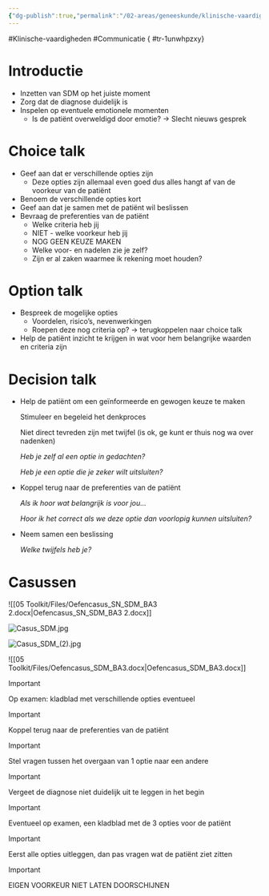 ```yaml
---
{"dg-publish":true,"permalink":"/02-areas/geneeskunde/klinische-vaardigheden/shared-decision-making/","noteIcon":"","created":"2024-11-24T10:56:38.134+01:00","updated":"2025-01-01T06:08:40.388+01:00"}
---
```


#Klinische-vaardigheden #Communicatie
{ #tr-1unwhpzxy}


# Introductie

- Inzetten van SDM op het juiste moment
- Zorg dat de diagnose duidelijk is
- Inspelen op eventuele emotionele momenten
    - Is de patiënt overweldigd door emotie? → Slecht nieuws gesprek

# Choice talk

- Geef aan dat er verschillende opties zijn
    - Deze opties zijn allemaal even goed dus alles hangt af van de voorkeur van de patiënt
- Benoem de verschillende opties kort
- Geef aan dat je samen met de patiënt wil beslissen
- Bevraag de preferenties van de patiënt
    - Welke criteria heb jij
    - NIET - welke voorkeur heb jij
    - NOG GEEN KEUZE MAKEN
    - Welke voor- en nadelen zie je zelf?
    - Zijn er al zaken waarmee ik rekening moet houden?

# Option talk

- Bespreek de mogelijke opties
    - Voordelen, risico’s, nevenwerkingen
    - Roepen deze nog criteria op? → terugkoppelen naar choice talk
- Help de patiënt inzicht te krijgen in wat voor hem belangrijke waarden en criteria zijn

# Decision talk

- Help de patiënt om een geïnformeerde en gewogen keuze te maken
    
    Stimuleer en begeleid het denkproces
    
    Niet direct tevreden zijn met twijfel (is ok, ge kunt er thuis nog wa over nadenken)
    
    _Heb je zelf al een optie in gedachten?_
    
    _Heb je een optie die je zeker wilt uitsluiten?_
    
- Koppel terug naar de preferenties van de patiënt
    
    _Als ik hoor wat belangrijk is voor jou..._
    
    _Hoor ik het correct als we deze optie dan voorlopig kunnen uitsluiten?_
    
- Neem samen een beslissing
    
    _Welke twijfels heb je?_


# Casussen

![[05 Toolkit/Files/Oefencasus_SN_SDM_BA3 2.docx|Oefencasus_SN_SDM_BA3 2.docx]]

![Casus_SDM.jpg](/img/user/05%20Toolkit/Files/Casus_SDM.jpg)

![Casus_SDM_(2).jpg](/img/user/05%20Toolkit/Files/Casus_SDM_(2).jpg)

![[05 Toolkit/Files/Oefencasus_SDM_BA3.docx|Oefencasus_SDM_BA3.docx]]

> [!important]  
> Op examen: kladblad met verschillende opties eventueel  
  
> [!important]  
> Koppel terug naar de preferenties van de patiënt  
  
> [!important]  
> Stel vragen tussen het overgaan van 1 optie naar een andere  
  
> [!important]  
> Vergeet de diagnose niet duidelijk uit te leggen in het begin  
  
> [!important]  
> Eventueel op examen, een kladblad met de 3 opties voor de patiënt  
  
> [!important]  
> Eerst alle opties uitleggen, dan pas vragen wat de patiënt ziet zitten  
  
> [!important]  
> EIGEN VOORKEUR NIET LATEN DOORSCHIJNEN